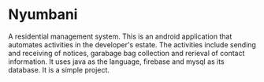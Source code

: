 # Nyumbani
A residential management system.
This is an android application that automates activities in the developer's estate.
The activities include sending and receiving of notices, garabage bag collection and rerieval of contact information.
It uses java as the language, firebase and mysql as its database. 
It is a simple project.
